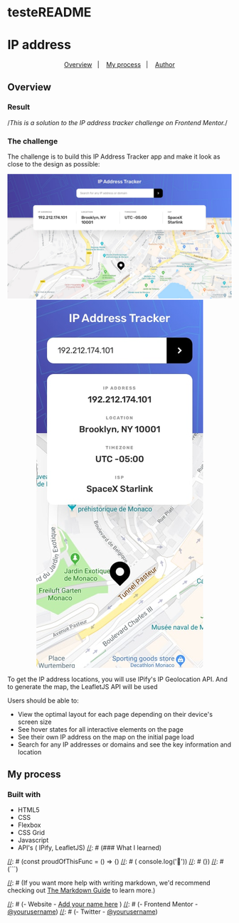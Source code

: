 # testeREADME
# IP address

<p align="center">
  <a href="#overview">Overview</a>&nbsp;&nbsp;&nbsp;|&nbsp;&nbsp;&nbsp;
  <a href="#my-process">My process</a>&nbsp;&nbsp;&nbsp;|&nbsp;&nbsp;&nbsp;
  <a href="#author">Author</a>
</p>

## Overview

### Result
/*This is a solution to the IP address tracker challenge on Frontend Mentor.*/

### The challenge

The challenge is to build this IP Address Tracker app and make it look as close to the design as possible:

<p align="center">
 <img src="desktop-design.jpg" alt="Application demo" />
 <img src="mobile-design.jpg" alt="Application demo" />
</p>

To get the IP address locations, you will use IPify's IP Geolocation API. And to generate the map, the LeafletJS API will be used

Users should be able to:

- View the optimal layout for each page depending on their device's screen size
- See hover states for all interactive elements on the page
- See their own IP address on the map on the initial page load
- Search for any IP addresses or domains and see the key information and location

## My process

### Built with

- HTML5
- CSS
- Flexbox
- CSS Grid
- Javascript
- API's ( IPify, LeafletJS)
[//]: # (### What I learned)

[//]: # (Use this section to recap over some of your major learnings while working through this project. Writing these out and providing code samples of areas you want to highlight is a great way to reinforce your own knowledge.)

[//]: # (To see how you can add code snippets, see below:)

[//]: # (```html)
[//]: # (<h1>Some HTML code I'm proud of</h1>)
[//]: # (```)
[//]: # (```css)
[//]: # (.proud-of-this-css { )
[//]: # (  color: papayawhip; )
[//]: # (})
[//]: # (```)
[//]: # (```js)
[//]: # (const proudOfThisFunc = () => {)
[//]: # (  console.log('🎉'))
[//]: # (})
[//]: # (```)

[//]: # (If you want more help with writing markdown, we'd recommend checking out [The Markdown Guide](https://www.markdownguide.org/) to learn more.)


[//]: # ( ## Author)

[//]: # (- Website - [Add your name here](https://www.your-site.com) )
[//]: # (- Frontend Mentor - [@yourusername](https://www.frontendmentor.io/profile/yourusername))
[//]: # (- Twitter - [@yourusername](https://www.twitter.com/yourusername))

[//]: # (## Acknowledgments)

[//]: # (This is where you can give a hat tip to anyone who helped you out on this project. Perhaps you worked in a team or got some inspiration from someone else's solution. This is the perfect place to give them some credit.)


